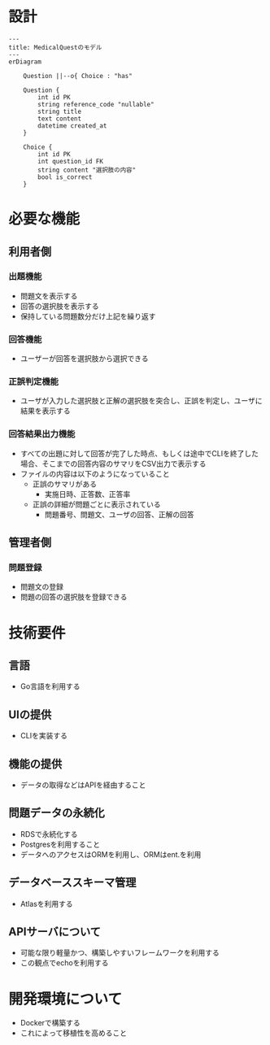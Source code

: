 # 設計

```mermaid
---
title: MedicalQuestのモデル
---
erDiagram
    
    Question ||--o{ Choice : "has"
    
    Question {
        int id PK
        string reference_code "nullable"
        string title
        text content
        datetime created_at
    }
    
    Choice {
        int id PK
        int question_id FK
        string content "選択肢の内容"
        bool is_correct
    }
```

# 必要な機能
## 利用者側
### 出題機能
- 問題文を表示する
- 回答の選択肢を表示する
- 保持している問題数分だけ上記を繰り返す

### 回答機能
- ユーザーが回答を選択肢から選択できる

### 正誤判定機能
- ユーザが入力した選択肢と正解の選択肢を突合し、正誤を判定し、ユーザに結果を表示する

### 回答結果出力機能
- すべての出題に対して回答が完了した時点、もしくは途中でCLIを終了した場合、そこまでの回答内容のサマリをCSV出力で表示する
- ファイルの内容は以下のようになっていること
  - 正誤のサマリがある
    - 実施日時、正答数、正答率
  - 正誤の詳細が問題ごとに表示されている
    - 問題番号、問題文、ユーザの回答、正解の回答

## 管理者側
### 問題登録
- 問題文の登録
- 問題の回答の選択肢を登録できる

# 技術要件
## 言語
- Go言語を利用する

## UIの提供
- CLIを実装する

## 機能の提供
- データの取得などはAPIを経由すること

## 問題データの永続化
- RDSで永続化する
- Postgresを利用すること
- データへのアクセスはORMを利用し、ORMはent.を利用

## データベーススキーマ管理
- Atlasを利用する

## APIサーバについて
- 可能な限り軽量かつ、構築しやすいフレームワークを利用する
- この観点でechoを利用する

# 開発環境について
- Dockerで構築する
- これによって移植性を高めること